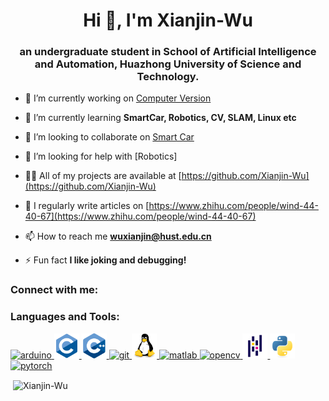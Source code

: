 <h1 align="center">Hi 👋, I'm Xianjin-Wu</h1>
<h3 align="center">an undergraduate student in School of Artificial Intelligence and Automation, Huazhong University of Science and Technology.</h3>

- 🔭 I’m currently working on [Computer Version](https://github.com/Xianjin-Wu/CNN_Learning)

- 🌱 I’m currently learning **SmartCar, Robotics, CV, SLAM, Linux etc**

- 👯 I’m looking to collaborate on [Smart Car](https://github.com/Xianjin-Wu/Smart_Car)

- 🤝 I’m looking for help with [Robotics]

- 👨‍💻 All of my projects are available at [https://github.com/Xianjin-Wu](https://github.com/Xianjin-Wu)

- 📝 I regularly write articles on [https://www.zhihu.com/people/wind-44-40-67](https://www.zhihu.com/people/wind-44-40-67)

- 📫 How to reach me **wuxianjin@hust.edu.cn**

- ⚡ Fun fact **I like joking and debugging!**


<h3 align="left">Connect with me:</h3>
<p align="left">
</p>

<h3 align="left">Languages and Tools:</h3>
<p align="left"> <a href="https://www.arduino.cc/" target="_blank" rel="noreferrer"> <img src="https://cdn.worldvectorlogo.com/logos/arduino-1.svg" alt="arduino" width="40" height="40"/> </a> <a href="https://www.cprogramming.com/" target="_blank" rel="noreferrer"> <img src="https://raw.githubusercontent.com/devicons/devicon/master/icons/c/c-original.svg" alt="c" width="40" height="40"/> </a> <a href="https://www.w3schools.com/cpp/" target="_blank" rel="noreferrer"> <img src="https://raw.githubusercontent.com/devicons/devicon/master/icons/cplusplus/cplusplus-original.svg" alt="cplusplus" width="40" height="40"/> </a> <a href="https://git-scm.com/" target="_blank" rel="noreferrer"> <img src="https://www.vectorlogo.zone/logos/git-scm/git-scm-icon.svg" alt="git" width="40" height="40"/> </a> <a href="https://www.linux.org/" target="_blank" rel="noreferrer"> <img src="https://raw.githubusercontent.com/devicons/devicon/master/icons/linux/linux-original.svg" alt="linux" width="40" height="40"/> </a> <a href="https://www.mathworks.com/" target="_blank" rel="noreferrer"> <img src="https://upload.wikimedia.org/wikipedia/commons/2/21/Matlab_Logo.png" alt="matlab" width="40" height="40"/> </a> <a href="https://opencv.org/" target="_blank" rel="noreferrer"> <img src="https://www.vectorlogo.zone/logos/opencv/opencv-icon.svg" alt="opencv" width="40" height="40"/> </a> <a href="https://pandas.pydata.org/" target="_blank" rel="noreferrer"> <img src="https://raw.githubusercontent.com/devicons/devicon/2ae2a900d2f041da66e950e4d48052658d850630/icons/pandas/pandas-original.svg" alt="pandas" width="40" height="40"/> </a> <a href="https://www.python.org" target="_blank" rel="noreferrer"> <img src="https://raw.githubusercontent.com/devicons/devicon/master/icons/python/python-original.svg" alt="python" width="40" height="40"/> </a> <a href="https://pytorch.org/" target="_blank" rel="noreferrer"> <img src="https://www.vectorlogo.zone/logos/pytorch/pytorch-icon.svg" alt="pytorch" width="40" height="40"/> </a> </p>

<p>&nbsp;<img align="center" src="https://github-readme-stats.vercel.app/api?username=Xianjin-Wu&show_icons=true&locale=en" alt="Xianjin-Wu" /></p>
